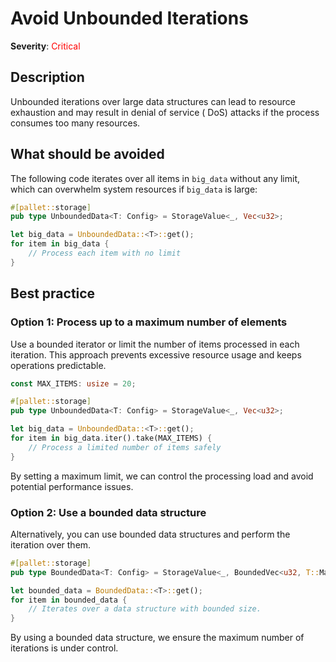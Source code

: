 # Avoid Unbounded Iterations

**Severity**: <span style="color:red;">Critical</span>

## Description

Unbounded iterations over large data structures can lead to resource exhaustion and may result in denial of service (
DoS) attacks if the process consumes too many resources.

## What should be avoided

The following code iterates over all items in `big_data` without any limit, which can overwhelm system resources if
`big_data` is large:

```rust
#[pallet::storage]
pub type UnboundedData<T: Config> = StorageValue<_, Vec<u32>;

let big_data = UnboundedData::<T>::get();
for item in big_data {
    // Process each item with no limit
}
```

## Best practice

### Option 1: Process up to a maximum number of elements

Use a bounded iterator or limit the number of items processed in each iteration. This approach prevents excessive
resource usage and keeps operations predictable.

```rust
const MAX_ITEMS: usize = 20;

#[pallet::storage]
pub type UnboundedData<T: Config> = StorageValue<_, Vec<u32>;

let big_data = UnboundedData::<T>::get();
for item in big_data.iter().take(MAX_ITEMS) {
    // Process a limited number of items safely
}
```

By setting a maximum limit, we can control the processing load and avoid potential performance issues.

### Option 2: Use a bounded data structure

Alternatively, you can use bounded data structures and perform the iteration over them.

```rust
#[pallet::storage]
pub type BoundedData<T: Config> = StorageValue<_, BoundedVec<u32, T::MaxEntries>>;

let bounded_data = BoundedData::<T>::get();
for item in bounded_data {
    // Iterates over a data structure with bounded size.
}
```

By using a bounded data structure, we ensure the maximum number of iterations is under control.
